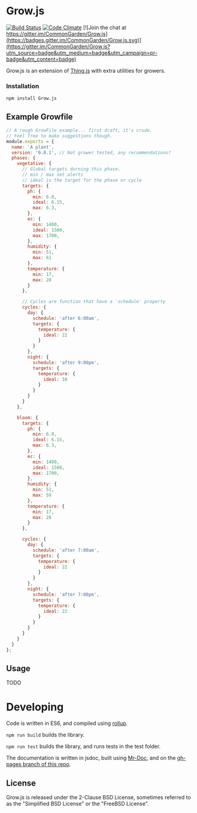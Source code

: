 # Grow.js

[![Build Status](https://travis-ci.org/CommonGarden/Grow.js.svg?branch=development)](https://travis-ci.org/CommonGarden/Grow.js) [![Code Climate](https://codeclimate.com/github/CommonGarden/Grow.js/badges/gpa.svg)](https://codeclimate.com/github/CommonGarden/Grow.js) [![Join the chat at https://gitter.im/CommonGarden/Grow.js](https://badges.gitter.im/CommonGarden/Grow.js.svg)](https://gitter.im/CommonGarden/Grow.js?utm_source=badge&utm_medium=badge&utm_campaign=pr-badge&utm_content=badge)

Grow.js is an extension of [Thing.js](https://github.com/CommonGarden/Thing.js) with extra utilities for growers.

### Installation

`npm install Grow.js`

## Example Growfile
```javascript
// A rough GrowFile example... first draft, it's crude.
// Feel free to make suggestions though.
module.exports = {
  name: 'A plant',
  version: '0.0.1', // Not grower tested, any recommendations?
  phases: {
    vegetative: {
      // Global targets durning this phase.
      // min / max set alerts
      // ideal is the target for the phase or cycle
      targets: {
        ph: {
          min: 6.0,
          ideal: 6.15,
          max: 6.3,
        },
        ec: {
          min: 1400,
          ideal: 1500,
          max: 1700,
        },
        humidity: {
          min: 51,
          max: 61
        },
        temperature: {
          min: 17,
          max: 28
        }
      },

      // Cycles are function that have a 'schedule' property
      cycles: {
        day: {
          schedule: 'after 6:00am',
          targets: {
            temperature: {
              ideal: 22
            }
          }
        },
        night: {
          schedule: 'after 9:00pm',
          targets: {
            temperature: {
              ideal: 18
            }
          }
        }
      }
    },

    bloom: {
      targets: {
        ph: {
          min: 6.0,
          ideal: 6.15,
          max: 6.3,
        },
        ec: {
          min: 1400,
          ideal: 1500,
          max: 1700,
        },
        humidity: {
          min: 51,
          max: 59
        },
        temperature: {
          min: 17,
          max: 28
        }
      },

      cycles: {
        day: {
          schedule: 'after 7:00am',
          targets: {
            temperature: {
              ideal: 22
            }
          }
        },
        night: {
          schedule: 'after 7:00pm',
          targets: {
            temperature: {
              ideal: 22
            }
          }
        }
      }
    }
  }
};
```

## Usage
TODO

# Developing

Code is written in ES6, and compiled using [rollup](https://github.com/rollup/rollup).

`npm run build` builds the library.

`npm run test` builds the library, and runs tests in the test folder.

The documentation is written in jsdoc, built using [Mr-Doc](https://mr-doc.github.io/), and on the [gh-pages branch of this repo](https://github.com/CommonGarden/Grow.js/tree/gh-pages).

## License
Grow.js is released under the 2-Clause BSD License, sometimes referred to as the "Simplified BSD License" or the "FreeBSD License".
